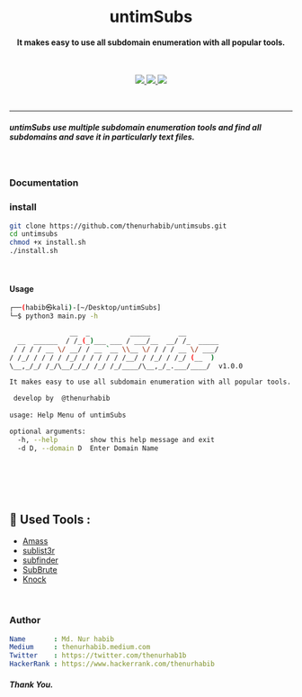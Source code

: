 <h1 align="center">
<br>
  untimSubs
  <br>
</h1>

<h4 align="center">It makes easy to use all subdomain enumeration with all popular tools.</h4>

<br>

<p align="center">
  <a href="https://github.com/thenurhabib/untimsubs/releases">
    <img src="https://img.shields.io/github/release/thenurhabib/untimsubs.svg">
  </a>
  <a href="https://travis-ci.com/thenurhabib/untimsubs">
    <img src="https://img.shields.io/travis/com/thenurhabib/untimsubs.svg">
  </a>
  <a href="https://github.com/thenurhabib/untimsubs/issues?q=is%3Aissue+is%3Aclosed">
      <img src="https://img.shields.io/github/issues-closed-raw/thenurhabib/untimsubs.svg">
  </a>
</p>

<br>


<hr>

##### untimSubs use multiple subdomain enumeration tools and find all subdomains and save it in particularly text files.

<br>


### Documentation
### install
```bash
git clone https://github.com/thenurhabib/untimsubs.git
cd untimsubs
chmod +x install.sh
./install.sh
```
<br>

#### Usage

```bash
┌──(habib㉿kali)-[~/Desktop/untimSubs]
└─$ python3 main.py -h           

               __  _          _____       __        
  __  ______  / /_(_)___ ___ / ___/__  __/ /_  _____
 / / / / __ \/ __/ / __ `__ \\__ \/ / / / __ \/ ___/
/ /_/ / / / / /_/ / / / / / /__/ / /_/ / /_/ (__  ) 
\__,_/_/ /_/\__/_/_/ /_/ /_/____/\__,_/_.___/____/  v1.0.0

It makes easy to use all subdomain enumeration with all popular tools.

 develop by  @thenurhabib 
    
usage: Help Menu of untimSubs

optional arguments:
  -h, --help        show this help message and exit
  -d D, --domain D  Enter Domain Name

                                                         
```
<br>
<br>

## 🔗 Used Tools :

- [Amass](https://github.com/OWASP/Amass)
- [sublist3r](https://github.com/aboul3la/Sublist3r)
- [subfinder](https://github.com/projectdiscovery/subfinder)
- [SubBrute](https://github.com/TheRook/subbrute)
- [Knock](https://github.com/guelfoweb/knock)


<br>

### Author
```yaml
Name       : Md. Nur habib
Medium     : thenurhabib.medium.com
Twitter    : https://twitter.com/thenurhab1b
HackerRank : https://www.hackerrank.com/thenurhabib

```

##### Thank You.
